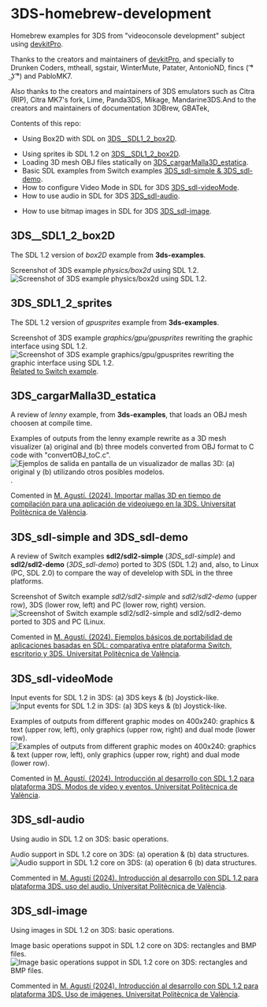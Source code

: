 <!--
Sintaxis README
https://docs.github.com/es/get-started/writing-on-github/getting-started-with-writing-and-formatting-on-github/basic-writing-and-formatting-syntax#hiding-content-with-comments

Tokens
https://docs.github.com/es/authentication/keeping-your-account-and-data-secure/managing-your-personal-access-tokens


-->
# 3DS-homebrew-development
Homebrew examples for 3DS from "videoconsole development" subject using [devkitPro](https://devkitpro.org/). 

Thanks to the creators and maintainers of [devkitPro](https://devkitpro.org/), and specially to  Drunken Coders, mtheall, sgstair, WinterMute, Patater, AntonioND, fincs ( ͡° ͜ʖ ͡°) and PabloMK7.

Also thanks to the creators and maintainers of 3DS emulators such as Citra (RIP), Citra MK7's fork, Lime, Panda3DS, Mikage, Mandarine3DS.And to the creators and maintainers of documentation 3DBrew, GBATek, 


Contents of this repo:
- Using Box2D with SDL on [3DS__SDL1_2_box2D](https://github.com/magusti/3DS-homebrew-development#3ds__sdl1_2_box2d).
* Using sprites ib SDL 1.2 on [3DS__SDL1_2_box2D](https://github.com/magusti/3DS-homebrew-development#3ds_sdl1_2_sprites).
* Loading 3D mesh OBJ files statically on [3DS_cargarMalla3D_estatica](https://github.com/magusti/3DS-homebrew-development#3ds_cargarmalla3d_estatica).
* Basic SDL examples from Switch examples [3DS_sdl-simple & 3DS_sdl-demo](https://github.com/magusti/3DS-homebrew-development#ejemplos-b%C3%A1sicos-de-portabilidad-de-aplicaciones-basadas-en-sdl-comparativa-entre-plataforma-switch-escritorio-y-3ds).
* How to configure Video Mode in SDL for 3DS [3DS_sdl-videoMode](https://github.com/magusti/3DS-homebrew-development/tree/main#3ds_sdl-videomode).
* How to use audio in SDL for 3DS [3DS_sdl-audio](https://github.com/magusti/3DS-homebrew-development/tree/main#3ds_sdl-audio).
+ How to use bitmap images in SDL for 3DS [3DS_sdl-image](https://github.com/magusti/3DS-homebrew-development/tree/main#3ds_sdl-image).



## 3DS__SDL1_2_box2D
The SDL 1.2 version of *box2D* example from **3ds-examples**.

Screenshot of 3DS example *physics/box2d* using SDL 1.2.
![Screenshot of 3DS example *physics/box2d* using SDL 1.2.](Screenshot_3DS_SDL1_2_box2D_fig.png)

## 3DS_SDL1_2_sprites
The SDL 1.2 version of *gpusprites* example from **3ds-examples**.

Screenshot of 3DS example *graphics/gpu/gpusprites* rewriting the graphic interface using SDL 1.2.
![Screenshot of 3DS example *graphics/gpu/gpusprites* rewriting the graphic interface using SDL 1.2.](Screenshot_3DS_SDL1_2_sprites_fig.png)
[Related to Switch example](https://github.com/magusti/Switch-homebrew-development?tab=readme-ov-file#switch__sdl2_0_sprites).


## 3DS_cargarMalla3D_estatica
A review of *lenny* example, from **3ds-examples**, that loads an OBJ mesh choosen at compile time.

Examples of outputs from the lenny example rewrite as a 3D mesh visualizer (a) original and (b) three models converted from OBJ format to C code with "convertOBJ_toC.c".
![Ejemplos de salida en pantalla de un visualizador de mallas 3D: (a) original y (b) utilizando otros posibles modelos.](cargarMalle3D_estatica_fig1.png).

Comented in [M. Agustí. (2024). Importar mallas 3D en tiempo de compilación para una aplicación de videojuego en la 3DS. Universitat Politècnica de València](http://hdl.handle.net/10251/205403).


## 3DS_sdl-simple and 3DS_sdl-demo
A review of Switch examples **sdl2/sdl2-simple** (*3DS_sdl-simple*) and **sdl2/sdl2-demo** (*3DS_sdl-demo*) ported to 3DS (SDL 1.2) and, also, to Linux (PC, SDL 2.0) to compare the way of develelop with SDL in the three platforms.

Screenshot of Switch example *sdl2/sdl2-simple* and *sdl2/sdl2-demo* (upper row), 3DS (lower row, left)  and PC (lower row, right) version.
![Screenshot of Switch example sdl2/sdl2-simple and sdl2/sdl2-demo ported to 3DS and PC (Linux.](Screenshot_SDL_simple_demo_fig.png)

Comented in [M. Agustí. (2024). Ejemplos básicos de portabilidad de aplicaciones basadas en SDL: comparativa entre plataforma Switch, escritorio y 3DS. Universitat Politècnica de València](http://hdl.handle.net/10251/204900).



## 3DS_sdl-videoMode
Input events for SDL 1.2 in 3DS: (a) 3DS keys & (b) Joystick-like.
![Input events for SDL 1.2 in 3DS: (a) 3DS keys & (b) Joystick-like.](Screenshot_3DS_event.png)

Examples of outputs from different graphic modes on 400x240: graphics & text (upper row, left), only graphics (upper row, right) and dual mode (lower row).
![Examples of outputs from different graphic modes on 400x240: graphics & text (upper row, left), only graphics (upper row, right) and dual mode (lower row).](Screenshot_3DS_videoModes.png.png)

Comented in [M. Agustí. (2024). Introducción al desarrollo con SDL 1.2 para plataforma 3DS. Modos de vídeo y eventos. Universitat Politècnica de València](http://hdl.handle.net/10251/205439).


## 3DS_sdl-audio
Using audio in SDL 1.2 on 3DS: basic operations.

Audio support in SDL 1.2 core on 3DS: (a) operation & (b) data structures.
![Audio support in SDL 1.2 core on 3DS: (a) operation 6 (b) data structures.](Screenshot_sdl1_2_audioBasic.png)

Commented in [M. Agustí (2024). Introducción al desarrollo con SDL 1.2 para plataforma 3DS. uso del audio. Universitat Politècnica de València](http://hdl.handle.net/10251/205231).

## 3DS_sdl-image
Using images in SDL 1.2 on 3DS: basic operations.

Image basic operations suppot in SDL 1.2 core on 3DS: rectangles and BMP files.
![Image basic operations suppot in SDL 1.2 core on 3DS: rectangles and BMP files.](Screenshot_sdl_imageBasic.png)

Commented in [M. Agustí (2024). Introducción al desarrollo con SDL 1.2 para plataforma 3DS. Uso de imágenes. Universitat Politècnica de València](http://hdl.handle.net/10251/205415).


